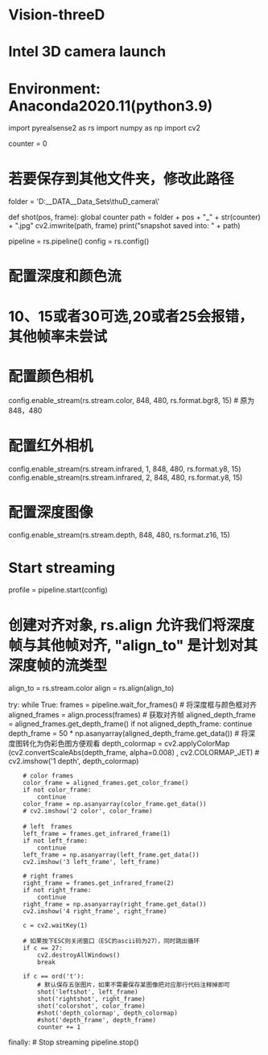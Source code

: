 # Vision-threeD
# Intel 3D camera launch
# Environment: Anaconda2020.11(python3.9)
import pyrealsense2 as rs
import numpy as np
import cv2

counter = 0
# 若要保存到其他文件夹，修改此路径
folder = 'D:\__DATA\__Data_Sets\\thuD_camera\\'


def shot(pos, frame):
    global counter
    path = folder + pos + "_" + str(counter) + ".jpg"
    cv2.imwrite(path, frame)
    print("snapshot saved into: " + path)


pipeline = rs.pipeline()
config = rs.config()
# 配置深度和颜色流
# 10、15或者30可选,20或者25会报错，其他帧率未尝试
# 配置颜色相机
config.enable_stream(rs.stream.color, 848, 480, rs.format.bgr8, 15) # 原为848，480
# 配置红外相机
config.enable_stream(rs.stream.infrared, 1, 848, 480, rs.format.y8, 15)
config.enable_stream(rs.stream.infrared, 2, 848, 480, rs.format.y8, 15)
# 配置深度图像
config.enable_stream(rs.stream.depth, 848, 480, rs.format.z16, 15)
# Start streaming
profile = pipeline.start(config)

# 创建对齐对象, rs.align 允许我们将深度帧与其他帧对齐, "align_to" 是计划对其深度帧的流类型
align_to = rs.stream.color
align = rs.align(align_to)

try:
    while True:
        frames = pipeline.wait_for_frames()
        # 将深度框与颜色框对齐
        aligned_frames = align.process(frames)
        # 获取对齐帧
        aligned_depth_frame = aligned_frames.get_depth_frame()
        if not aligned_depth_frame:
            continue
        depth_frame = 50 * np.asanyarray(aligned_depth_frame.get_data())
        # 将深度图转化为伪彩色图方便观看
        depth_colormap = cv2.applyColorMap \
            (cv2.convertScaleAbs(depth_frame, alpha=0.008)
             , cv2.COLORMAP_JET)
        # cv2.imshow('1 depth', depth_colormap)

        # color frames
        color_frame = aligned_frames.get_color_frame()
        if not color_frame:
            continue
        color_frame = np.asanyarray(color_frame.get_data())
        # cv2.imshow('2 color', color_frame)

        # left　frames
        left_frame = frames.get_infrared_frame(1)
        if not left_frame:
            continue
        left_frame = np.asanyarray(left_frame.get_data())
        cv2.imshow('3 left_frame', left_frame)

        # right frames
        right_frame = frames.get_infrared_frame(2)
        if not right_frame:
            continue
        right_frame = np.asanyarray(right_frame.get_data())
        cv2.imshow('4 right_frame', right_frame)

        c = cv2.waitKey(1)

        # 如果按下ESC则关闭窗口（ESC的ascii码为27），同时跳出循环
        if c == 27:
            cv2.destroyAllWindows()
            break

        if c == ord('t'):
            # 默认保存五张图片，如果不需要保存某图像把对应那行代码注释掉即可
            shot('leftshot', left_frame)
            shot('rightshot', right_frame)
            shot('colorshot', color_frame)
            #shot('depth_colormap', depth_colormap)
            #shot('depth_frame', depth_frame)
            counter += 1

finally:
    # Stop streaming
    pipeline.stop()

